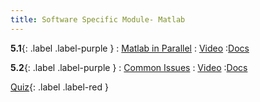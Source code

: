 ```yaml
---
title: Software Specific Module- Matlab
---
```


**5.1**{: .label .label-purple }
: [Matlab in Parallel](#)
   : [Video](#)
      :[Docs](#)
      
**5.2**{: .label .label-purple }
: [Common Issues](#)
   : [Video](#)
      :[Docs](#)
      
[Quiz](#){: .label .label-red }
